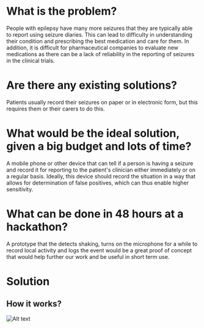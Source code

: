 # What is the problem?
People with epilepsy have many more seizures that they are typically able to report using seizure diaries. This can lead to difficulty in understanding their condition and prescribing the best medication and care for them. In addition, it is difficult for pharmaceutical companies to evaluate new medications as there can be a lack of reliability in the reporting of seizures in the clinical trials.

# Are there any existing solutions?
Patients usually record their seizures on paper or in electronic form, but this requires them or their carers to do this.

# What would be the ideal solution, given a big budget and lots of time?
A mobile phone or other device that can tell if a person is having a seizure and record it for reporting to the patient's clinician either immediately or on a regular basis. Ideally, this device should record the situation in a way that allows for determination of false positives, which can thus enable higher sensitivity.

# What can be done in 48 hours at a hackathon?
A prototype that the detects shaking, turns on the microphone for a while to record local activity and logs the event would be a great proof of concept that would help further our work and be useful in short term use.

# Solution

## How it works?

![Alt text](http://remo.site/img/image.png)
